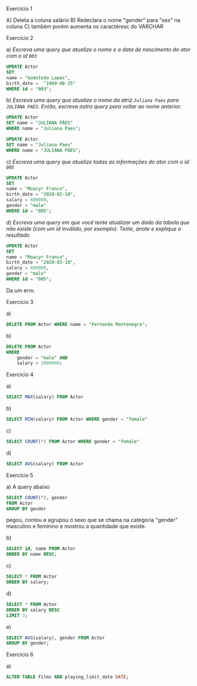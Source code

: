 Exercício 1

A) Deleta a coluna salário
B) Redeclara o nome "gender" para "sex" na coluna
C) também porém aumenta os caractéresc do VARCHAR

Exercício 2

a) *Escreva uma query que atualize o nome e a data de nascimento do ator com o id `003`*

```sql
UPDATE Actor
SET 
name = "Godofedo Lopes",
birth_date =  "1999-08-25"
WHERE id = "003";

```


b) *Escreva uma query que atualize o nome da atriz `Juliana Paes` para `JULIANA PAES`. Então, escreva outra query para voltar ao nome anterior.*

```sql
UPDATE Actor
SET name = "JULIANA PÃES"
WHERE name = "Juliana Paes";
```
```sql
UPDATE Actor
SET name = "Juliana Paes"
WHERE name = "JULIANA PÃES";
```


c) *Escreva uma query que atualize todas as informações do ator com o id `005`*

```sql
UPDATE Actor
SET 
name = "Moacyr Franco",
birth_date = "2020-02-10",
salary = 600000,
gender = "male"
WHERE id = "005";
```

d) *Escreva uma query em que você tente atualizar um dado da tabela que não existe (com um id inválido, por exemplo). Teste, anote e explique o resultado*

```sql
UPDATE Actor
SET 
name = "Moacyr Franco",
birth_date = "2020-02-10",
salary = 600000,
gender = "male"
WHERE id = "005";
```
Da um erro.

Exercicio 3

a)

```sql
DELETE FROM Actor WHERE name = "Fernanda Montenegro";
```
b)

```sql
DELETE FROM Actor
WHERE
	gender = "male" AND
	salary > 1000000;
```

Exercicio 4

a)
```sql
SELECT MAX(salary) FROM Actor
```
b)
```sql
SELECT MIN(salary) FROM Actor WHERE gender = "female"
```
c)
```sql
SELECT COUNT(*) FROM Actor WHERE gender = "female"
```
d)

```sql
SELECT AVG(salary) FROM Actor
```

Exercicio 5

a) A query abaixo

```sql
SELECT COUNT(*), gender
FROM Actor
GROUP BY gender
```

pegou, contou e agrupou o sexo que se chama na categoria "gender" masculino e feminino e mostrou a quantidade que existe.

b)
```sql
SELECT id, name FROM Actor
ORDER BY name DESC;
```

c)
```sql
SELECT * FROM Actor
ORDER BY salary;
```

d)

```sql
SELECT * FROM Actor
ORDER BY salary DESC
LIMIT 3;
```

e)
```sql
SELECT AVG(salary), gender FROM Actor
GROUP BY gender;
```

Exercicio 6 

a)

```sql
ALTER TABLE Films ADD playing_limit_date DATE;
```

